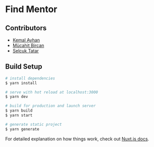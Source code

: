 # Find Mentor


## Contributors

- [Kemal Ayhan](https://github.com/kemalayhan)
- [Mücahit Bircan](https://github.com/mucahitbircan)
- [Selcuk Tatar](https://github.com/tansionline)


## Build Setup

```bash
# install dependencies
$ yarn install

# serve with hot reload at localhost:3000
$ yarn dev

# build for production and launch server
$ yarn build
$ yarn start

# generate static project
$ yarn generate
```

For detailed explanation on how things work, check out [Nuxt.js docs](https://nuxtjs.org).
